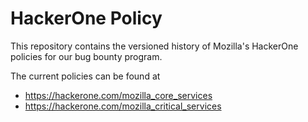 # HackerOne Policy

This repository contains the versioned history of Mozilla's HackerOne policies for our bug bounty program.

The current policies can be found at

* https://hackerone.com/mozilla_core_services
* https://hackerone.com/mozilla_critical_services
